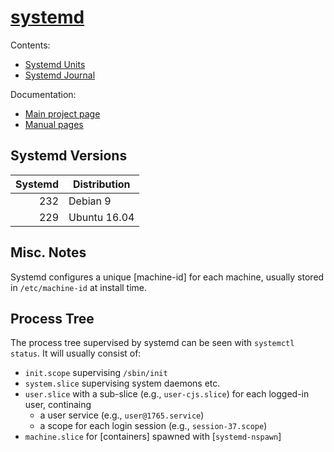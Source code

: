 [systemd]
=========

Contents:
* [Systemd Units](unit.md)
* [Systemd Journal](./journal.md)

Documentation:
* [Main project page][systemd]
* [Manual pages][manpages]


Systemd Versions
----------------

| Systemd | Distribution
|--------:|-------------------
| 232     | Debian 9
| 229     | Ubuntu 16.04


Misc. Notes
-----------

Systemd configures a unique [machine-id] for each machine, usually
stored in `/etc/machine-id` at install time.


Process Tree
------------

The process tree supervised by systemd can be seen with `systemctl
status`. It will usually consist of:
* `init.scope` supervising `/sbin/init`
* `system.slice` supervising system daemons etc.
* `user.slice` with a sub-slice (e.g., `user-cjs.slice`) for each
  logged-in user, continaing
  * a user service (e.g., `user@1765.service`)
  * a scope for each login session (e.g., `session-37.scope`)
* `machine.slice` for [containers] spawned with [`systemd-nspawn`]



[systemd]: https://www.freedesktop.org/wiki/Software/systemd/
[manpages]: https://www.freedesktop.org/software/systemd/man/
